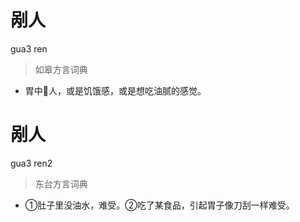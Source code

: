 # 剐人
gua3 ren
> 如皋方言词典
- 胃中𤵥人，或是饥饿感，或是想吃油腻的感觉。

# 剐人
gua3 ren2
> 东台方言词典
- ①肚子里没油水，难受。②吃了某食品，引起胃子像刀刮一样难受。
